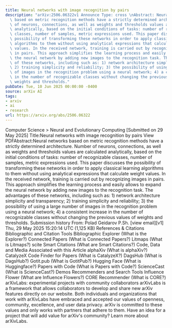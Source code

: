 ```yaml
---
title: Neural networks with image recognition by pairs
description: "arXiv:2506.06322v1 Announce Type: cross \nAbstract: Neural networks\
  \ based on metric recognition methods have a strictly determined architecture. Number\
  \ of neurons, connections, as well as weights and thresholds values are calculated\
  \ analytically, based on the initial conditions of tasks: number of recognizable\
  \ classes, number of samples, metric expressions used. This paper discusses the\
  \ possibility of transforming these networks in order to apply classical learning\
  \ algorithms to them without using analytical expressions that calculate weight\
  \ values. In the received network, training is carried out by recognizing images\
  \ in pairs. This approach simplifies the learning process and easily allows to expand\
  \ the neural network by adding new images to the recognition task. The advantages\
  \ of these networks, including such as: 1) network architecture simplicity and transparency;\
  \ 2) training simplicity and reliability; 3) the possibility of using a large number\
  \ of images in the recognition problem using a neural network; 4) a consistent increase\
  \ in the number of recognizable classes without changing the previous values of\
  \ weights and thresholds."
pubDate: Tue, 10 Jun 2025 00:00:00 -0400
source: arXiv AI
tags:
- arxiv
- ai
- research
url: https://arxiv.org/abs/2506.06322
---
```


Computer Science > Neural and Evolutionary Computing
[Submitted on 29 May 2025]
Title:Neural networks with image recognition by pairs
View PDFAbstract:Neural networks based on metric recognition methods have a strictly determined architecture. Number of neurons, connections, as well as weights and thresholds values are calculated analytically, based on the initial conditions of tasks: number of recognizable classes, number of samples, metric expressions used. This paper discusses the possibility of transforming these networks in order to apply classical learning algorithms to them without using analytical expressions that calculate weight values. In the received network, training is carried out by recognizing images in pairs. This approach simplifies the learning process and easily allows to expand the neural network by adding new images to the recognition task. The advantages of these networks, including such as: 1) network architecture simplicity and transparency; 2) training simplicity and reliability; 3) the possibility of using a large number of images in the recognition problem using a neural network; 4) a consistent increase in the number of recognizable classes without changing the previous values of weights and thresholds.
Submission history
From: Polad Geidarov P.Sh. [view email][v1] Thu, 29 May 2025 15:20:14 UTC (1,125 KB)
References & Citations
Bibliographic and Citation Tools
Bibliographic Explorer (What is the Explorer?)
Connected Papers (What is Connected Papers?)
Litmaps (What is Litmaps?)
scite Smart Citations (What are Smart Citations?)
Code, Data and Media Associated with this Article
alphaXiv (What is alphaXiv?)
CatalyzeX Code Finder for Papers (What is CatalyzeX?)
DagsHub (What is DagsHub?)
Gotit.pub (What is GotitPub?)
Hugging Face (What is Huggingface?)
Papers with Code (What is Papers with Code?)
ScienceCast (What is ScienceCast?)
Demos
Recommenders and Search Tools
Influence Flower (What are Influence Flowers?)
CORE Recommender (What is CORE?)
arXivLabs: experimental projects with community collaborators
arXivLabs is a framework that allows collaborators to develop and share new arXiv features directly on our website.
Both individuals and organizations that work with arXivLabs have embraced and accepted our values of openness, community, excellence, and user data privacy. arXiv is committed to these values and only works with partners that adhere to them.
Have an idea for a project that will add value for arXiv's community? Learn more about arXivLabs.